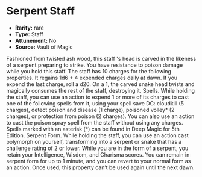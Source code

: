 
# Serpent Staff

* **Rarity:** rare
* **Type:** Staff
* **Attunement:** No
* **Source:** Vault of Magic


Fashioned from twisted ash wood, this staff 's head is carved in the likeness of a serpent preparing to strike. You have resistance to poison damage while you hold this staff. The staff has 10 charges for the following properties. It regains 1d6 + 4 expended charges daily at dawn. If you expend the last charge, roll a d20. On a 1, the carved snake head twists and magically consumes the rest of the staff, destroying it. Spells. While holding the staff, you can use an action to expend 1 or more of its charges to cast one of the following spells from it, using your spell save DC: cloudkill (5 charges), detect poison and disease (1 charge), poisoned volley* (2 charges), or protection from poison (2 charges). You can also use an action to cast the poison spray spell from the staff without using any charges. Spells marked with an asterisk (*) can be found in Deep Magic for 5th Edition. Serpent Form. While holding the staff, you can use an action cast polymorph on yourself, transforming into a serpent or snake that has a challenge rating of 2 or lower. While you are in the form of a serpent, you retain your Intelligence, Wisdom, and Charisma scores. You can remain in serpent form for up to 1 minute, and you can revert to your normal form as an action. Once used, this property can’t be used again until the next dawn.
